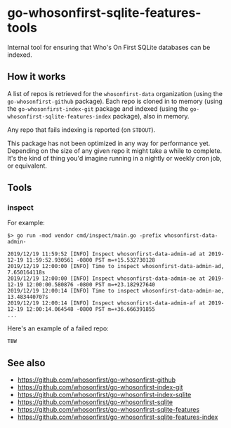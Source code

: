 # go-whosonfirst-sqlite-features-tools

Internal tool for ensuring that Who's On First SQLite databases can be indexed.

## How it works

A list of repos is retrieved for the `whosonfirst-data` organization (using the `go-whosonfirst-github` package). Each repo is cloned in to memory (using the `go-whosonfirst-index-git` package and indexed (using the `go-whosonfirst-sqlite-features-index` package), also in memory.

Any repo that fails indexing is reported (on `STDOUT`).

This package has not been optimized in any way for performance yet. Depending on the size of any given repo it might take a while to complete. It's the kind of thing you'd imagine running in a nightly or weekly cron job, or equivalent.

## Tools

### inspect

For example:

```
$> go run -mod vendor cmd/inspect/main.go -prefix whosonfirst-data-admin-

2019/12/19 11:59:52 [INFO] Inspect whosonfirst-data-admin-ad at 2019-12-19 11:59:52.930561 -0800 PST m=+15.532730128
2019/12/19 12:00:00 [INFO] Time to inspect whosonfirst-data-admin-ad, 7.650164118s
2019/12/19 12:00:00 [INFO] Inspect whosonfirst-data-admin-ae at 2019-12-19 12:00:00.580876 -0800 PST m=+23.182927640
2019/12/19 12:00:14 [INFO] Time to inspect whosonfirst-data-admin-ae, 13.483440707s
2019/12/19 12:00:14 [INFO] Inspect whosonfirst-data-admin-af at 2019-12-19 12:00:14.064548 -0800 PST m=+36.666391855
...
```

Here's an example of a failed repo:

```
TBW
```

## See also

* https://github.com/whosonfirst/go-whosonfirst-github
* https://github.com/whosonfirst/go-whosonfirst-index-git
* https://github.com/whosonfirst/go-whosonfirst-index-sqlite
* https://github.com/whosonfirst/go-whosonfirst-sqlite
* https://github.com/whosonfirst/go-whosonfirst-sqlite-features
* https://github.com/whosonfirst/go-whosonfirst-sqlite-features-index
